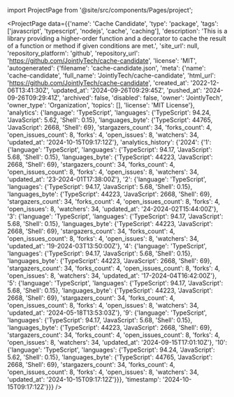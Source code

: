 
import ProjectPage from '@site/src/components/Pages/project';

<ProjectPage
    data={{'name': 'Cache Candidate', 'type': 'package', 'tags': ['javascript', 'typescript', 'nodejs', 'cache', 'caching'], 'description': 'This is a library providing a higher-order function and a decorator to cache the result of a function or method if given conditions are met.', 'site_url': null, 'repository_platform': 'github', 'repository_url': 'https://github.com/JointlyTech/cache-candidate', 'license': 'MIT', 'autogenerated': {'filename': 'cache-candidate.json', 'meta': {'name': 'cache-candidate', 'full_name': 'JointlyTech/cache-candidate', 'html_url': 'https://github.com/JointlyTech/cache-candidate', 'created_at': '2022-12-06T13:41:30Z', 'updated_at': '2024-09-26T09:29:45Z', 'pushed_at': '2024-09-26T09:29:41Z', 'archived': false, 'disabled': false, 'owner': 'JointlyTech', 'owner_type': 'Organization', 'topics': [], 'license': 'MIT License'}, 'analytics': {'language': 'TypeScript', 'languages': {'TypeScript': 94.24, 'JavaScript': 5.62, 'Shell': 0.15}, 'languages_byte': {'TypeScript': 44765, 'JavaScript': 2668, 'Shell': 69}, 'stargazers_count': 34, 'forks_count': 4, 'open_issues_count': 8, 'forks': 4, 'open_issues': 8, 'watchers': 34, 'updated_at': '2024-10-15T09:17:12Z'}, 'analytics_history': {'2024': {'1': {'language': 'TypeScript', 'languages': {'TypeScript': 94.17, 'JavaScript': 5.68, 'Shell': 0.15}, 'languages_byte': {'TypeScript': 44223, 'JavaScript': 2668, 'Shell': 69}, 'stargazers_count': 34, 'forks_count': 4, 'open_issues_count': 8, 'forks': 4, 'open_issues': 8, 'watchers': 34, 'updated_at': '23-2024-01T17:38:00Z'}, '2': {'language': 'TypeScript', 'languages': {'TypeScript': 94.17, 'JavaScript': 5.68, 'Shell': 0.15}, 'languages_byte': {'TypeScript': 44223, 'JavaScript': 2668, 'Shell': 69}, 'stargazers_count': 34, 'forks_count': 4, 'open_issues_count': 8, 'forks': 4, 'open_issues': 8, 'watchers': 34, 'updated_at': '24-2024-02T15:44:00Z'}, '3': {'language': 'TypeScript', 'languages': {'TypeScript': 94.17, 'JavaScript': 5.68, 'Shell': 0.15}, 'languages_byte': {'TypeScript': 44223, 'JavaScript': 2668, 'Shell': 69}, 'stargazers_count': 34, 'forks_count': 4, 'open_issues_count': 8, 'forks': 4, 'open_issues': 8, 'watchers': 34, 'updated_at': '19-2024-03T13:50:00Z'}, '4': {'language': 'TypeScript', 'languages': {'TypeScript': 94.17, 'JavaScript': 5.68, 'Shell': 0.15}, 'languages_byte': {'TypeScript': 44223, 'JavaScript': 2668, 'Shell': 69}, 'stargazers_count': 34, 'forks_count': 4, 'open_issues_count': 8, 'forks': 4, 'open_issues': 8, 'watchers': 34, 'updated_at': '17-2024-04T16:42:00Z'}, '5': {'language': 'TypeScript', 'languages': {'TypeScript': 94.17, 'JavaScript': 5.68, 'Shell': 0.15}, 'languages_byte': {'TypeScript': 44223, 'JavaScript': 2668, 'Shell': 69}, 'stargazers_count': 34, 'forks_count': 4, 'open_issues_count': 8, 'forks': 4, 'open_issues': 8, 'watchers': 34, 'updated_at': '2024-05-18T13:53:03Z'}, '9': {'language': 'TypeScript', 'languages': {'TypeScript': 94.17, 'JavaScript': 5.68, 'Shell': 0.15}, 'languages_byte': {'TypeScript': 44223, 'JavaScript': 2668, 'Shell': 69}, 'stargazers_count': 34, 'forks_count': 4, 'open_issues_count': 8, 'forks': 4, 'open_issues': 8, 'watchers': 34, 'updated_at': '2024-09-15T17:01:10Z'}, '10': {'language': 'TypeScript', 'languages': {'TypeScript': 94.24, 'JavaScript': 5.62, 'Shell': 0.15}, 'languages_byte': {'TypeScript': 44765, 'JavaScript': 2668, 'Shell': 69}, 'stargazers_count': 34, 'forks_count': 4, 'open_issues_count': 8, 'forks': 4, 'open_issues': 8, 'watchers': 34, 'updated_at': '2024-10-15T09:17:12Z'}}}, 'timestamp': '2024-10-15T09:17:12Z'}}}
/>
